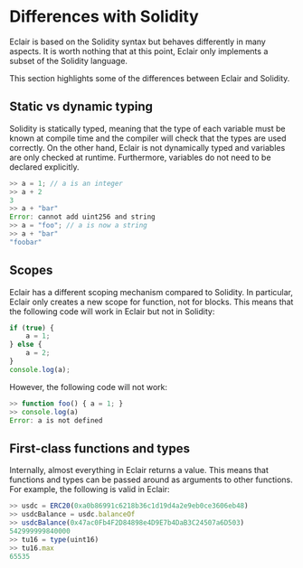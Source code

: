 # Differences with Solidity

Eclair is based on the Solidity syntax but behaves differently in many aspects.
It is worth nothing that at this point, Eclair only implements a subset of the Solidity language.

This section highlights some of the differences between Eclair and Solidity.

## Static vs dynamic typing

Solidity is statically typed, meaning that the type of each variable must be known at compile time and the compiler will check that the types are used correctly.
On the other hand, Eclair is not dynamically typed and variables are only checked at runtime. Furthermore, variables do not need to be declared explicitly.

```javascript
>> a = 1; // a is an integer
>> a + 2
3
>> a + "bar"
Error: cannot add uint256 and string
>> a = "foo"; // a is now a string
>> a + "bar"
"foobar"
```

## Scopes

Eclair has a different scoping mechanism compared to Solidity.
In particular, Eclair only creates a new scope for function, not for blocks.
This means that the following code will work in Eclair but not in Solidity:

```javascript
if (true) {
    a = 1;
} else {
    a = 2;
}
console.log(a);
```

However, the following code will not work:

```javascript
>> function foo() { a = 1; }
>> console.log(a)
Error: a is not defined
```

## First-class functions and types

Internally, almost everything in Eclair returns a value.
This means that functions and types can be passed around as arguments to other functions.
For example, the following is valid in Eclair:

```javascript
>> usdc = ERC20(0xa0b86991c6218b36c1d19d4a2e9eb0ce3606eb48)
>> usdcBalance = usdc.balanceOf
>> usdcBalance(0x47ac0Fb4F2D84898e4D9E7b4DaB3C24507a6D503)
542999999840000
>> tu16 = type(uint16)
>> tu16.max
65535
```
